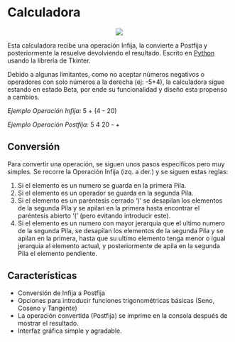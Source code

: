# Calculadora

<p align="center">
<img src="https://k62.kn3.net/7/F/1/4/D/D/E55.png">
</p>
  
  
Esta calculadora recibe una operación Infija, la convierte a Postfija y posteriormente la resuelve devolviendo el resultado. 
Escrito en [Python](https://www.python.org) usando la librería de Tkinter.

Debido a algunas limitantes, como no aceptar números negativos o operadores con solo números a la derecha (ej: -5+4), la calculadora sigue estando en estado Beta, por ende su funcionalidad y diseño esta propenso a cambios.

*Ejemplo Operación Infija:* 5 + (4 - 20)

*Ejemplo Operación Postfija:* 5 4 20 - +

## Conversión
Para convertir una operación, se siguen unos pasos específicos pero muy simples. Se recorre la Operación Infija (izq. a der.) y se siguen estas reglas:

1. Si el elemento es un numero se guarda en la primera Pila.
1. Si el elemento es un operador se guarda en la segunda Pila.
1. Si el elemento es un paréntesis cerrado ‘)’ se desapilan los elementos de la segunda Pila y se apilan en la primera hasta encontrar el paréntesis abierto ‘(’ (pero evitando introducir este).
1. Si el elemento es un numero con mayor jerarquia que el ultimo numero de la segunda Pila, se desapilan los elementos de la segunda Pila y se apilan en la primera, hasta que su ultimo elemento tenga menor o igual jerarquia al elemento actual, y posteriormente de apila en la segunda Pila el elemento pendiente.

## Características

* Conversión de Infija a Postfija
* Opciones para introducir funciones trigonométricas básicas (Seno, Coseno y Tangente)
* La operación convertida (Postfija) se imprime en la consola después de mostrar el resultado.
* Interfaz gráfica simple y agradable.
